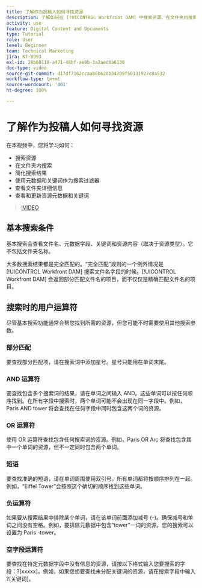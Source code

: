 ```yaml
---
title: 了解作为投稿人如何寻找资源
description: 了解如何在 [!UICONTROL Workfront DAM] 中搜索资源、在文件夹内搜索、简化搜索结果、使用元数据和关键词作为搜索过滤器。
activity: use
feature: Digital Content and Documents
type: Tutorial
role: User
level: Beginner
team: Technical Marketing
jira: KT-8993
exl-id: 28b60118-a471-48bf-ae9b-3a2aed6a6130
doc-type: video
source-git-commit: d17df7162ccaab6b62db34209f50131927c0a532
workflow-type: tm+mt
source-wordcount: '401'
ht-degree: 100%

---
```


# 了解作为投稿人如何寻找资源

在本视频中，您将学习如何：

* 搜索资源
* 在文件夹内搜索
* 简化搜索结果
* 使用元数据和关键词作为搜索过滤器
* 查看文件夹详细信息
* 查看和更新资源元数据和关键词

>[!VIDEO](https://video.tv.adobe.com/v/335253/?quality=12&learn=on&enablevpops)

## 基本搜索条件

基本搜索会查看文件名、元数据字段、关键词和资源内容（取决于资源类型）。它不包括文件夹名称。

大多数搜索结果都是完全匹配的。“完全匹配”规则的一个例外情况是 [!UICONTROL Workfront DAM] 搜索文件名字段的时候。[!UICONTROL Workfront DAM] 会返回部分匹配文件名的项目，而不仅仅是精确匹配文件名的项目。

## 搜索时的用户运算符

尽管基本搜索功能通常会帮您找到所需的资源，但您可能不时需要使用其他搜索参数。

### 部分匹配

要查找部分匹配项，请在搜索词中添加星号。星号只能用在单词末尾。

### AND 运算符

要查找包含多个搜索词的结果，请在单词之间输入 AND。这些单词可以按任何顺序找到。在所有字段中搜索时，两个单词可能不会出现在同一字段中。例如，Paris AND tower 将会查找在任何字段中同时包含这两个词的资源。

### OR 运算符 

使用 OR 运算符查找包含任何搜索词的资源。例如，Paris OR Arc 将查找包含其中一个单词的资源，但不一定同时包含两个单词。

### 短语

要查找准确的短语，请在单词周围使用双引号。所有单词都将按顺序排列在一起。例如，“Eiffel Tower”会按照这个确切的顺序找到这些单词。

### 负运算符

如果要从搜索结果中排除某个单词，请在该单词前面添加减号 (–)。确保减号和单词之间没有空格。例如，要排除元数据中包含“tower”一词的资源，您的搜索可以设置为 Paris -tower。

### 空字段运算符

要查找在特定元数据字段中没有信息的资源，请按以下格式输入您要搜索的字段：?[xxxxx]。例如，如果您想要查找未分配关键词的资源，请在搜索字段中输入 ?[关键词]。
